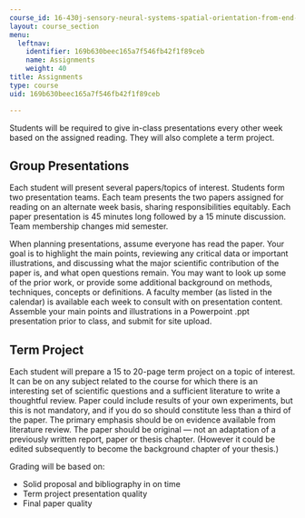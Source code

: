 ```yaml
---
course_id: 16-430j-sensory-neural-systems-spatial-orientation-from-end-organs-to-behavior-and-adaptation-spring-2012
layout: course_section
menu:
  leftnav:
    identifier: 169b630beec165a7f546fb42f1f89ceb
    name: Assignments
    weight: 40
title: Assignments
type: course
uid: 169b630beec165a7f546fb42f1f89ceb

---
```


Students will be required to give in-class presentations every other week based on the assigned reading. They will also complete a term project.

Group Presentations
-------------------

Each student will present several papers/topics of interest. Students form two presentation teams. Each team presents the two papers assigned for reading on an alternate week basis, sharing responsibilities equitably. Each paper presentation is 45 minutes long followed by a 15 minute discussion. Team membership changes mid semester.

When planning presentations, assume everyone has read the paper. Your goal is to highlight the main points, reviewing any critical data or important illustrations, and discussing what the major scientific contribution of the paper is, and what open questions remain. You may want to look up some of the prior work, or provide some additional background on methods, techniques, concepts or definitions. A faculty member (as listed in the calendar) is available each week to consult with on presentation content. Assemble your main points and illustrations in a Powerpoint .ppt presentation prior to class, and submit for site upload.

Term Project
------------

Each student will prepare a 15 to 20-page term project on a topic of interest. It can be on any subject related to the course for which there is an interesting set of scientific questions and a sufficient literature to write a thoughtful review. Paper could include results of your own experiments, but this is not mandatory, and if you do so should constitute less than a third of the paper. The primary emphasis should be on evidence available from literature review. The paper should be original — not an adaptation of a previously written report, paper or thesis chapter. (However it could be edited subsequently to become the background chapter of your thesis.)

Grading will be based on:

*   Solid proposal and bibliography in on time
*   Term project presentation quality
*   Final paper quality